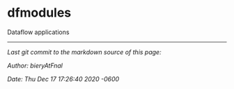 # dfmodules
Dataflow applications

-----

_Last git commit to the markdown source of this page:_


_Author: bieryAtFnal_

_Date: Thu Dec 17 17:26:40 2020 -0600_
